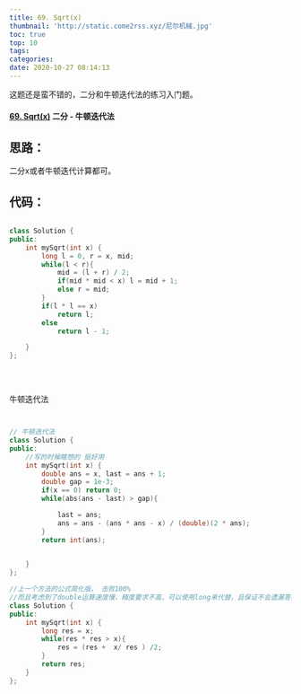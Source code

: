 ```yaml
---
title: 69. Sqrt(x)
thumbnail: 'http://static.come2rss.xyz/尼尔机械.jpg'
toc: true
top: 10
tags:
categories:
date: 2020-10-27 08:14:13
---
```




这题还是蛮不错的，二分和牛顿迭代法的练习入门题。



#### [69. Sqrt(x)](https://leetcode-cn.com/problems/sqrtx/) 二分  - 牛顿迭代法

##### <!-- more -->





## 思路：

二分x或者牛顿迭代计算都可。

## 代码：

```c++

class Solution {
public:
    int mySqrt(int x) {
        long l = 0, r = x, mid;
        while(l < r){
            mid = (l + r) / 2;
            if(mid * mid < x) l = mid + 1;
            else r = mid;
        }
        if(l * l == x)
            return l;
        else 
            return l - 1;

    }
};



```

​	

牛顿迭代法

```c++


// 牛顿迭代法
class Solution {
public:
    //写的时候瞎想的 挺好用
    int mySqrt(int x) {
        double ans = x, last = ans + 1;
        double gap = 1e-3;
        if(x == 0) return 0;
        while(abs(ans - last) > gap){

            last = ans;
            ans = ans - (ans * ans - x) / (double)(2 * ans); 
        }
        return int(ans);
        

    }
};

//上一个方法的公式简化版， 击败100%
//而且考虑到了double运算速度慢，精度要求不高，可以使用long来代替，且保证不会遗漏答案。
class Solution {
public:
    int mySqrt(int x) {
        long res = x;
        while(res * res > x){
            res = (res +  x/ res ) /2;
        }
        return res;
    }
};

```

